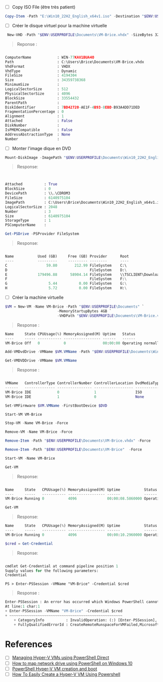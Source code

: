
- [ ] Copy ISO File (être très patient)

```powershell
Copy-Item -Path "E:\Win10_22H2_English_x64v1.iso" -Destination "$ENV:USERPROFILE\Documents"
```

- [ ] Créer le disque virtuel pour la machine virtuelle

```PowerShell
 New-VHD -Path "$ENV:USERPROFILE\Documents\VM-Brice.vhdx" -SizeBytes 32GB -Dynamic 
```
> Reponse :
```python

ComputerName            : WIN-77KAV1BUA4O
Path                    : C:\Users\Brice\Documents\VM-Brice.vhdx
VhdFormat               : VHDX
VhdType                 : Dynamic
FileSize                : 4194304
Size                    : 34359738368
MinimumSize             :
LogicalSectorSize       : 512
PhysicalSectorSize      : 4096
BlockSize               : 33554432
ParentPath              :
DiskIdentifier          : 7BD42720-AE1F-4B93-8EBD-B93A4DD71DED
FragmentationPercentage : 0
Alignment               : 1
Attached                : False
DiskNumber              :
IsPMEMCompatible        : False
AddressAbstractionType  : None
Number                  :

```

- [ ] Monter l'image dique en DVD

```powershell
Mount-DiskImage -ImagePath "$ENV:USERPROFILE\Documents\Win10_22H2_English_x64v1.iso"
```
> Response:
```python


Attached          : True
BlockSize         : 0
DevicePath        : \\.\CDROM3
FileSize          : 6140975104
ImagePath         : C:\Users\Brice\Documents\Win10_22H2_English_x64v1.iso
LogicalSectorSize : 2048
Number            : 3
Size              : 6140975104
StorageType       : 1
PSComputerName    :

```

```powershell
Get-PSDrive -PSProvider FileSystem
```
> Response:
```python

Name           Used (GB)     Free (GB) Provider      Root                                                           CurrentLocation
----           ---------     --------- --------      ----                                                           ---------------
C                  59.80        212.99 FileSystem    C:\                                                      Users\Brice\Documents
D                                      FileSystem    D:\
E              179496.88      58904.14 FileSystem    \\TSCLIENT\Downloads
F                                      FileSystem    F:\
G                   5.44          0.00 FileSystem    G:\
H                   5.72          0.00 FileSystem    H:\

```

- [ ] Créer la machine virtuelle

```powershell
$VM = New-VM -Name VM-Brice -Path "$ENV:USERPROFILE\Documents" `
                        -MemoryStartupBytes 4GB `
                        -VHDPath "$ENV:USERPROFILE\Documents\VM-Brice.vhdx"
```
> Response :
```python
Name     State CPUUsage(%) MemoryAssigned(M) Uptime   Status             Version
----     ----- ----------- ----------------- ------   ------             -------
VM-Brice Off   0           0                 00:00:00 Operating normally 10.0
```

```powershell
Add-VMDvdDrive -VMName $VM.VMName -Path "$ENV:USERPROFILE\Documents\Win10_22H2_English_x64v1.iso"
```

```powershell
Get-VMDVDDrive -VMName $VM.VMName
```
> Response :
```python

VMName   ControllerType ControllerNumber ControllerLocation DvdMediaType Path
------   -------------- ---------------- ------------------ ------------ ----
VM-Brice IDE            0                1                  ISO          C:\Users\Brice\Documents\Win10_22H2_English_x64v1.iso
VM-Brice IDE            1                0                  None

```

```powershell
Set-VMFirmware $VM.VMName -FirstBootDevice $DVD
```

```powershell
Start-VM VM-Brice
```

```powershell
Stop-VM -Name VM-Brice -Force
```

```powershell
Remove-VM -Name VM-Brice -Force
```

```powershell
Remove-Item -Path "$ENV:USERPROFILE\Documents\VM-Brice.vhdx" -Force
```


```powershell
Remove-Item -Path "$ENV:USERPROFILE\Documents\VM-Brice"  -Force 
```


```powershell
Start-VM -Name VM-Brice
```

```powershell
Get-VM
```
> Response:
```python

Name     State   CPUUsage(%) MemoryAssigned(M) Uptime           Status             Version
----     -----   ----------- ----------------- ------           ------             -------
VM-Brice Running 0           4096              00:00:08.5860000 Operating normally 10.0
```

```powershell
Get-VM
```
> Response:
```python
Name     State   CPUUsage(%) MemoryAssigned(M) Uptime           Status             Version
----     -----   ----------- ----------------- ------           ------             -------
VM-Brice Running 0           4096              00:00:10.2960000 Operating normally 9.0
```

```powershell
$cred = Get-Credential
```
> Response:
```python

cmdlet Get-Credential at command pipeline position 1
Supply values for the following parameters:
Credential
```

```
PS > Enter-PSSession -VMName "VM-Brice" -Credential $cred
```
> Response :
```python
Enter-PSSession : An error has occurred which Windows PowerShell cannot handle. A remote session might have ended.
At line:1 char:1
+ Enter-PSSession -VMName "VM-Brice" -Credential $cred
+ ~~~~~~~~~~~~~~~~~~~~~~~~~~~~~~~~~~~~~~~~~~~~~~~~~~~~
    + CategoryInfo          : InvalidOperation: (:) [Enter-PSSession], PSRemotingDataStructureException
    + FullyQualifiedErrorId : CreateRemoteRunspaceForVMFailed,Microsoft.PowerShell.Commands.EnterPSSessionCommand
```


# References


- [ ] [Managing Hyper-V VMs using PowerShell Direct](https://www.red-gate.com/simple-talk/sysadmin/powershell/managing-hyper-v-vms-using-powershell-direct/)
- [ ] [How to map network drive using PowerShell on Windows 10](https://pureinfotech.com/map-network-drive-powershell-windows-10/)
- [ ] [PowerShell Hyper-V VM creation and boot](https://stackoverflow.com/questions/61144238/powershell-hyper-v-vm-creation-and-boot)
- [ ] [How To Easily Create a Hyper-V VM Using Powershell](https://www.danielengberg.com/create-hyper-v-vm-powershell/)
